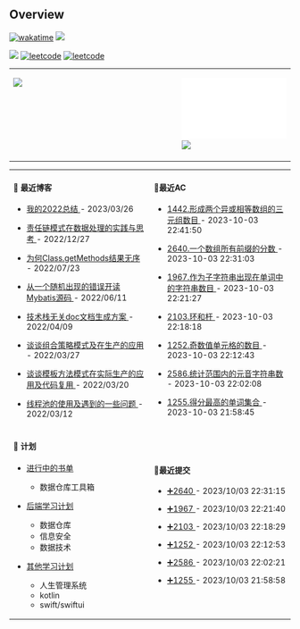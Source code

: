 
## Overview

[![wakatime](https://wakatime.com/badge/user/78591c59-95d5-4479-b2fc-988c35f31d59.svg)](https://wakatime.com/@78591c59-95d5-4479-b2fc-988c35f31d59) ![](https://gpvc.arturio.dev/0xcaffebabe)

![](https://img.shields.io/static/v1?label=LeetCode%20CN&message=0xcaffebabe&color=success) [![leetcode](https://img.shields.io/static/v1?label=Solved&message=930%20/%203489&color=success)](https://leetcode.cn/u/0xcaffebabe/) [![leetcode](https://img.shields.io/static/v1?label=Accepted&message=84.4%&color=success)](https://leetcode.cn/u/0xcaffebabe/)

<table border="0">
  <tr border="0">

  <td valign="top" width="60%">

  ![](https://github-readme-stats.vercel.app/api/wakatime?username=0xcaffebabe&layout=compact&langs_count=12&theme=dark&range=all_time)

  </td>

  <td valign="top" width="40%">

  ![](https://raw.githubusercontent.com/0xcaffebabe/github-stats/master/generated/overview.svg)
  ![](https://github-profile-summary-cards.vercel.app/api/cards/productive-time?username=0xcaffebabe&theme=github_dark&utcOffset=8)

  </td>
  </tr>

</table>

<table>

<tr>
<td valign="top" width="50%">

#### 📖 最近博客


* <a href="https://0xcaffebabe.github.io/%E4%BA%BA%E7%94%9F/2023/03/26/%E6%88%91%E7%9A%842022%E6%80%BB%E7%BB%93.html" target="_blank"> 我的2022总结 </a> - 2023/03/26 

    
* <a href="https://0xcaffebabe.github.io/%E8%AE%BE%E8%AE%A1%E6%A8%A1%E5%BC%8F/2022/12/27/%E8%B4%A3%E4%BB%BB%E9%93%BE%E6%A8%A1%E5%BC%8F%E5%9C%A8%E6%95%B0%E6%8D%AE%E5%A4%84%E7%90%86%E7%9A%84%E5%AE%9E%E8%B7%B5%E4%B8%8E%E6%80%9D%E8%80%83.html" target="_blank"> 责任链模式在数据处理的实践与思考 </a> - 2022/12/27 

    
* <a href="https://0xcaffebabe.github.io/jvm/2022/07/23/%E4%B8%BA%E4%BD%95Class.getMethods%E7%BB%93%E6%9E%9C%E6%97%A0%E5%BA%8F.html" target="_blank"> 为何Class.getMethods结果无序 </a> - 2022/07/23 

    
* <a href="https://0xcaffebabe.github.io/java/2022/06/11/%E4%BB%8E%E4%B8%80%E4%B8%AA%E9%9A%8F%E6%9C%BA%E5%87%BA%E7%8E%B0%E7%9A%84%E9%94%99%E8%AF%AF%E5%BC%80%E8%AF%BBMybatis%E6%BA%90%E7%A0%81.html" target="_blank"> 从一个随机出现的错误开读Mybatis源码 </a> - 2022/06/11 

    
* <a href="https://0xcaffebabe.github.io/%E6%97%A5%E5%B8%B8/2022/04/09/%E6%8A%80%E6%9C%AF%E6%A0%88%E6%97%A0%E5%85%B3doc%E6%96%87%E6%A1%A3%E7%94%9F%E6%88%90%E6%96%B9%E6%A1%88.html" target="_blank"> 技术栈无关doc文档生成方案 </a> - 2022/04/09 

    
* <a href="https://0xcaffebabe.github.io/%E8%AE%BE%E8%AE%A1%E6%A8%A1%E5%BC%8F/2022/03/27/%E8%B0%88%E8%B0%88%E7%BB%84%E5%90%88%E7%AD%96%E7%95%A5%E6%A8%A1%E5%BC%8F%E5%8F%8A%E5%9C%A8%E7%94%9F%E4%BA%A7%E7%9A%84%E5%BA%94%E7%94%A8.html" target="_blank"> 谈谈组合策略模式及在生产的应用 </a> - 2022/03/27 

    
* <a href="https://0xcaffebabe.github.io/%E8%AE%BE%E8%AE%A1%E6%A8%A1%E5%BC%8F/2022/03/20/%E8%B0%88%E8%B0%88%E6%A8%A1%E6%9D%BF%E6%96%B9%E6%B3%95%E6%A8%A1%E5%BC%8F%E5%9C%A8%E5%AE%9E%E9%99%85%E7%94%9F%E4%BA%A7%E7%9A%84%E5%BA%94%E7%94%A8%E5%8F%8A%E4%BB%A3%E7%A0%81%E5%A4%8D%E7%94%A8.html" target="_blank"> 谈谈模板方法模式在实际生产的应用及代码复用 </a> - 2022/03/20 

    
* <a href="https://0xcaffebabe.github.io/java/2022/03/12/%E7%BA%BF%E7%A8%8B%E6%B1%A0%E7%9A%84%E4%BD%BF%E7%94%A8%E5%8F%8A%E9%81%87%E5%88%B0%E7%9A%84%E4%B8%80%E4%BA%9B%E9%97%AE%E9%A2%98.html" target="_blank"> 线程池的使用及遇到的一些问题 </a> - 2022/03/12 

        

</td>

<td valign="top" width="50%">

#### 🔋最近AC


  * <a href="https://leetcode.cn/submissions/detail/471188295" target="_blank"> 1442.形成两个异或相等数组的三元组数目 </a> - 2023-10-03 22:41:50 

    
  * <a href="https://leetcode.cn/submissions/detail/471186329" target="_blank"> 2640.一个数组所有前缀的分数 </a> - 2023-10-03 22:31:03 

    
  * <a href="https://leetcode.cn/submissions/detail/471184467" target="_blank"> 1967.作为子字符串出现在单词中的字符串数目 </a> - 2023-10-03 22:21:27 

    
  * <a href="https://leetcode.cn/submissions/detail/471183845" target="_blank"> 2103.环和杆 </a> - 2023-10-03 22:18:18 

    
  * <a href="https://leetcode.cn/submissions/detail/471182700" target="_blank"> 1252.奇数值单元格的数目 </a> - 2023-10-03 22:12:43 

    
  * <a href="https://leetcode.cn/submissions/detail/471180512" target="_blank"> 2586.统计范围内的元音字符串数 </a> - 2023-10-03 22:02:08 

    
  * <a href="https://leetcode.cn/submissions/detail/471179802" target="_blank"> 1255.得分最高的单词集合 </a> - 2023-10-03 21:58:45 

    

</td>

</tr>

<tr>

<td valign="top" width="50%">

#### 📝 计划

- [进行中的书单](https://github.com/users/0xcaffebabe/projects/4)
  - 数据仓库工具箱


- [后端学习计划](https://github.com/users/0xcaffebabe/projects/1)
  - 数据仓库
  - 信息安全
  - 数据技术


- [其他学习计划](https://github.com/users/0xcaffebabe/projects/3)
  - 人生管理系统
  - kotlin
  - swift/swiftui


<td>

#### 🌴最近提交


  * <a href="https://github.com/0xcaffebabe/leetcode/commit/54d75115b75b05567e85c108bba5f63f1a70cfe2" target="_blank"> ➕2640 </a> - 2023/10/03 22:31:15 

    
  * <a href="https://github.com/0xcaffebabe/leetcode/commit/9fc3781c0878d64c622726c340bf05065e0a872c" target="_blank"> ➕1967 </a> - 2023/10/03 22:21:40 

    
  * <a href="https://github.com/0xcaffebabe/leetcode/commit/73a20007a109bcfb1ba217cd2bf9da511cb4960c" target="_blank"> ➕2103 </a> - 2023/10/03 22:18:29 

    
  * <a href="https://github.com/0xcaffebabe/leetcode/commit/96836bec015ff0863536bd9c227109fb0ff92e62" target="_blank"> ➕1252 </a> - 2023/10/03 22:12:53 

    
  * <a href="https://github.com/0xcaffebabe/leetcode/commit/fc7398127d52108d5c715fdcca99036c164dd574" target="_blank"> ➕2586 </a> - 2023/10/03 22:02:21 

    
  * <a href="https://github.com/0xcaffebabe/leetcode/commit/04181a8b1caa485b76734cdc15cdfd2ed79626f2" target="_blank"> ➕1255 </a> - 2023/10/03 21:58:58 

    

</td>

</tr>

</table>


